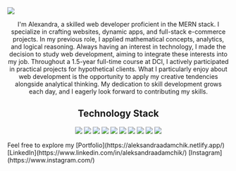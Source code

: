 <img src="https://github.com/Anmol-Baranwal/Cool-GIFs-For-GitHub/assets/74038190/d48893bd-0757-481c-8d7e-ba3e163feae7"/>

<p align="center">
I'm Alexandra, a skilled web developer proficient in the MERN stack. I specialize in crafting websites, dynamic apps, and full-stack e-commerce projects. In my previous role, I applied mathematical concepts, analytics, and logical reasoning. Always having an interest in technology, I made the decision to study web development, aiming to integrate these interests into my job. Throughout a 1.5-year full-time course at DCI, I actively participated in practical projects for hypothetical clients. What I particularly enjoy about web development is the opportunity to apply my creative tendencies alongside analytical thinking. My dedication to skill development grows each day, and I eagerly look forward to contributing my skills.
</p> 

<h2 align="center">Technology Stack </h2>

<p align="center">
<img src="https://img.shields.io/badge/-HTML5-E34F26?style=flat-square&logo=html5&logoColor=white"/>
<img src="https://img.shields.io/badge/-CSS3-1572B6?style=flat-square&logo=css3"/>
<img src="https://img.shields.io/badge/-Bootstrap-563D7C?style=flat-square&logo=bootstrap"/>
<img src="https://img.shields.io/badge/-JavaScript-black?style=flat-square&logo=javascript"/>
<img src="https://img.shields.io/badge/-Nodejs-black?style=flat-square&logo=Node.js"/>
<img src="https://img.shields.io/badge/-React-black?style=flat-square&logo=react"/>
<img src="https://img.shields.io/badge/-MongoDB-black?style=flat-square&logo=mongodb"/>
<img src="https://img.shields.io/badge/-MySQL-black?style=flat-square&logo=mysql"/>
<img src="https://img.shields.io/badge/-Git-black?style=flat-square&logo=git"/>
<img src="https://img.shields.io/badge/-GitHub-black?style=flat-square&logo=github"/>
</p>
Feel free to explore my [Portfolio](https://aleksandraadamchik.netlify.app/) [LinkedIn](https://www.linkedin.com/in/aleksandraadamchik/) [Instagram](https://www.instagram.com/) 








